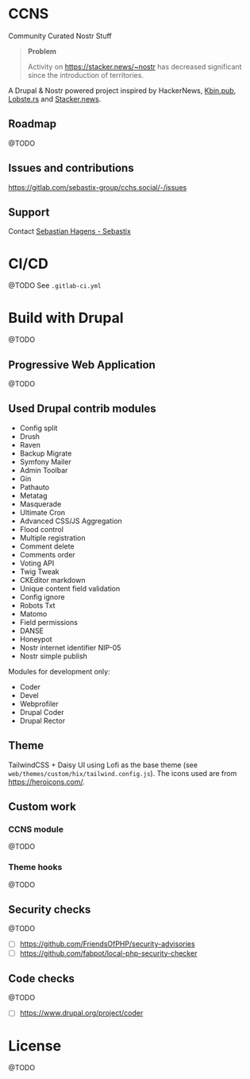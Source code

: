 # CCNS

Community Curated Nostr Stuff

> **Problem**
>
> Activity on https://stacker.news/~nostr has decreased significant since the introduction of territories.

A Drupal & Nostr powered project inspired by HackerNews, [Kbin.pub](http://Kbin.pub), [Lobste.rs](http://Lobste.rs) and [Stacker.news](http://Stacker.news).

## Roadmap

@TODO

## Issues and contributions

https://gitlab.com/sebastix-group/cchs.social/-/issues

## Support

Contact [Sebastian Hagens - Sebastix](https://gitlab.com/Sebastix)

# CI/CD

@TODO
See `.gitlab-ci.yml`

# Build with Drupal

@TODO

## Progressive Web Application

@TODO

## Used Drupal contrib modules

* Config split
* Drush
* Raven
* Backup Migrate
* Symfony Mailer
* Admin Toolbar
* Gin
* Pathauto
* Metatag
* Masquerade
* Ultimate Cron
* Advanced CSS/JS Aggregation
* Flood control
* Multiple registration
* Comment delete
* Comments order
* Voting API
* Twig Tweak
* CKEditor markdown
* Unique content field validation
* Config ignore
* Robots Txt
* Matomo
* Field permissions
* DANSE
* Honeypot
* Nostr internet identifier NIP-05
* Nostr simple publish

Modules for development only:
* Coder
* Devel
* Webprofiler
* Drupal Coder
* Drupal Rector

## Theme

TailwindCSS + Daisy UI using Lofi as the base theme (see `web/themes/custom/hix/tailwind.config.js`).
The icons used are from https://heroicons.com/.

## Custom work

### CCNS module

@TODO

### Theme hooks

@TODO

## Security checks

@TODO
- [ ] https://github.com/FriendsOfPHP/security-advisories
- [ ] https://github.com/fabpot/local-php-security-checker

## Code checks

@TODO
- [ ] https://www.drupal.org/project/coder

# License

@TODO

